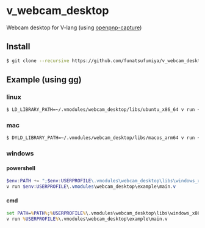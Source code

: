 # v_webcam_desktop

Webcam desktop for V-lang (using [openpnp-capture](https://github.com/openpnp/openpnp-capture))

## Install

```bash
$ git clone --recursive https://github.com/funatsufumiya/v_webcam_desktop ~/.vmodules/webcam_desktop
```

## Example (using gg)

### linux

```bash
$ LD_LIBRARY_PATH=~/.vmodules/webcam_desktop/libs/ubuntu_x86_64 v run ~/.vmodules/webcam_desktop/example/main.v
```

### mac
```bash
$ DYLD_LIBRARY_PATH=~/.vmodules/webcam_desktop/libs/macos_arm64 v run ~/.vmodules/webcam_desktop/example/main.v
```

### windows

#### powershell
```powershell
$env:PATH += ";$env:USERPROFILE\.vmodules\webcam_desktop\libs\windows_x86_64"
v run $env:USERPROFILE\.vmodules\webcam_desktop\example\main.v
```

#### cmd

```cmd
set PATH=%PATH%;%USERPROFILE%\.vmodules\webcam_desktop\libs\windows_x86_64
v run %USERPROFILE%\.vmodules\webcam_desktop\example\main.v
```